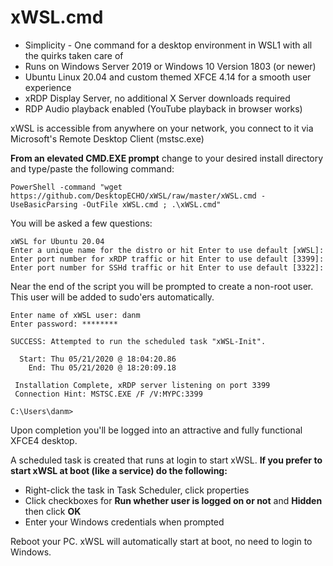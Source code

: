 # xWSL.cmd

- Simplicity - One command for a desktop environment in WSL1 with all the quirks taken care of
- Runs on Windows Server 2019 or Windows 10 Version 1803 (or newer)
- Ubuntu Linux 20.04 and custom themed XFCE 4.14 for a smooth user experience
- xRDP Display Server, no additional X Server downloads required
- RDP Audio playback enabled (YouTube playback in browser works)

xWSL is accessible from anywhere on your network, you connect to it via Microsoft's Remote Desktop Client (mstsc.exe)

**From an elevated CMD.EXE prompt** change to your desired install directory and type/paste the following command:

```
PowerShell -command "wget https://github.com/DesktopECHO/xWSL/raw/master/xWSL.cmd -UseBasicParsing -OutFile xWSL.cmd ; .\xWSL.cmd"
```

You will be asked a few questions:

```
xWSL for Ubuntu 20.04  
Enter a unique name for the distro or hit Enter to use default [xWSL]: 
Enter port number for xRDP traffic or hit Enter to use default [3399]: 
Enter port number for SSHd traffic or hit Enter to use default [3322]: 
```

Near the end of the script you will be prompted to create a non-root user.  This user will be added to sudo'ers automatically.

```
Enter name of xWSL user: danm
Enter password: ********

SUCCESS: Attempted to run the scheduled task "xWSL-Init".

  Start: Thu 05/21/2020 @ 18:04:20.86
    End: Thu 05/21/2020 @ 18:20:09.18

 Installation Complete, xRDP server listening on port 3399
 Connection Hint: MSTSC.EXE /F /V:MYPC:3399

C:\Users\danm>
```

Upon completion you'll be logged into an attractive and fully functional XFCE4 desktop.

A scheduled task is created that runs at login to start xWSL.  **If you prefer to start xWSL at boot (like a service) do the following:**

- Right-click the task in Task Scheduler, click properties
- Click checkboxes for **Run whether user is logged on or not** and **Hidden** then click **OK**
- Enter your Windows credentials when prompted

Reboot your PC.  xWSL will automatically start at boot, no need to login to Windows.
